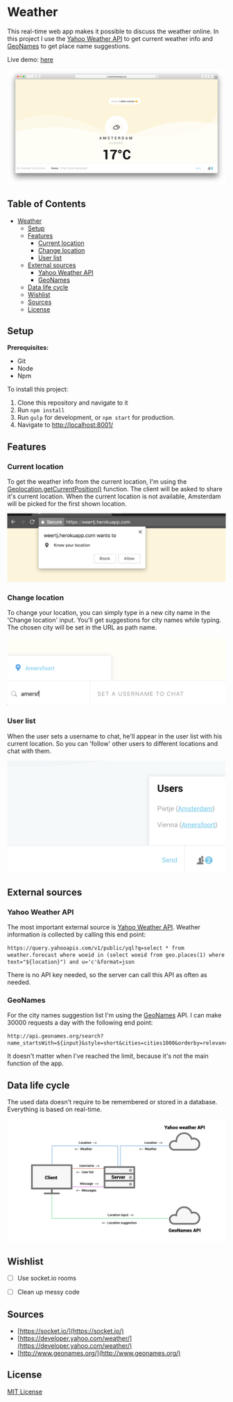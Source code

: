 # Weather

This real-time web app makes it possible to discuss the weather online. In this project I use the [Yahoo Weather API](https://developer.yahoo.com/weather/) to get current weather info and [GeoNames](http://www.geonames.org/) to get place name suggestions.

Live demo: [here](https://weertj.herokuapp.com/)

![Screenshot](images/screenshot.png "Weather app screenshot")

## Table of Contents
- [Weather](#weather)
  * [Setup](#setup)
  * [Features](#features)
    + [Current location](#current-location)
    + [Change location](#change-location)
    + [User list](#user-list)
  * [External sources](#external-sources)
    + [Yahoo Weather API](#yahoo-weather-api)
    + [GeoNames](#geonames)
  * [Data life cycle](#data-life-cycle)
  * [Wishlist](#wishlist)
  * [Sources](#sources)
  * [License](#license)


## Setup

**Prerequisites:**
- Git
- Node
- Npm

To install this project:
1. Clone this repository and navigate to it
2. Run `npm install`
3. Run `gulp` for development, or `npm start` for production.
4. Navigate to [http://localhost:8001/](http://localhost:8001/)

## Features

### Current location 
To get the weather info from the current location, I'm using the [Geolocation.getCurrentPosition()](https://developer.mozilla.org/en-US/docs/Web/API/Geolocation/getCurrentPosition) function. The client will be asked to share it's current location. When the current location is not available, Amsterdam will be picked for the first shown location.

![Current location](images/currentlocation.png "Current location")

### Change location
To change your location, you can simply type in a new city name in the 'Change location' input. You'll get suggestions for city names while typing. The chosen city will be set in the URL as path name.

![Change location](images/changelocation.png "Change location")

### User list
When the user sets a username to chat, he'll appear in the user list with his current location. So you can 'follow' other users to different locations and chat with them.

![User list](images/userlist.png "User list")

## External sources

### Yahoo Weather API
The most important external source is [Yahoo Weather API](https://developer.yahoo.com/weather/). Weather information is collected by calling this end point:
```
https://query.yahooapis.com/v1/public/yql?q=select * from weather.forecast where woeid in (select woeid from geo.places(1) where text="${location}") and u='c'&format=json
```
There is no API key needed, so the server can call this API as often as needed.

### GeoNames
For the city names suggestion list I'm using the [GeoNames](http://www.geonames.org/) API. I can make 30000 requests a day with the following end point:
```
http://api.geonames.org/search?name_startsWith=${input}&style=short&cities=cities1000&orderby=relevance&type=json&maxRows=5&username=vienna`
```
It doesn't matter when I've reached the limit, because it's not the main function of the app.

## Data life cycle
The used data doesn't require to be remembered or stored in a database. Everything is based on real-time. 

![data](images/cycle.png "Data cycle")


## Wishlist
- [ ] Use socket.io rooms

- [ ] Clean up messy code

## Sources
- [https://socket.io/](https://socket.io/)
- [https://developer.yahoo.com/weather/](https://developer.yahoo.com/weather/)
- [http://www.geonames.org/](http://www.geonames.org/)

## License
[MIT License](https://mit-license.org/)
